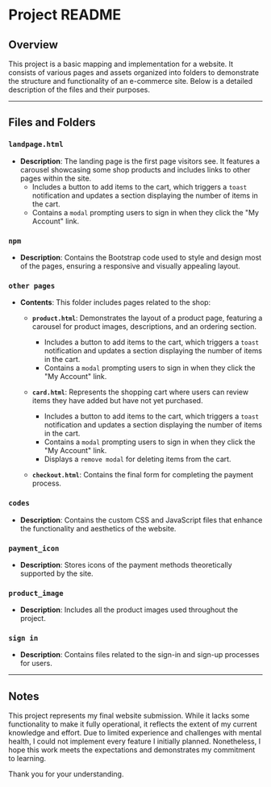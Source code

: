 # Project README

## Overview
This project is a basic mapping and implementation for a website. It consists of various pages and assets organized into folders to demonstrate the structure and functionality of an e-commerce site. Below is a detailed description of the files and their purposes.

---

## Files and Folders

### `landpage.html`
- **Description**: The landing page is the first page visitors see. It features a carousel showcasing some shop products and includes links to other pages within the site.
  - Includes a button to add items to the cart, which triggers a `toast` notification and updates a section displaying the number of items in the cart.
  - Contains a `modal` prompting users to sign in when they click the "My Account" link.

### `npm`
- **Description**: Contains the Bootstrap code used to style and design most of the pages, ensuring a responsive and visually appealing layout.

### `other pages`
- **Contents**: This folder includes pages related to the shop:
  - **`product.html`**: Demonstrates the layout of a product page, featuring a carousel for product images, descriptions, and an ordering section.
    - Includes a button to add items to the cart, which triggers a `toast` notification and updates a section displaying the number of items in the cart.
    - Contains a `modal` prompting users to sign in when they click the "My Account" link.
  
  - **`card.html`**: Represents the shopping cart where users can review items they have added but have not yet purchased.
    - Includes a button to add items to the cart, which triggers a `toast` notification and updates a section displaying the number of items in the cart.
    - Contains a `modal` prompting users to sign in when they click the "My Account" link.
    - Displays a `remove modal` for deleting items from the cart.
  
  - **`checkout.html`**: Contains the final form for completing the payment process.

### `codes`
- **Description**: Contains the custom CSS and JavaScript files that enhance the functionality and aesthetics of the website.

### `payment_icon`
- **Description**: Stores icons of the payment methods theoretically supported by the site.

### `product_image`
- **Description**: Includes all the product images used throughout the project.

### `sign in`
- **Description**: Contains files related to the sign-in and sign-up processes for users.

---

## Notes
This project represents my final website submission. While it lacks some functionality to make it fully operational, it reflects the extent of my current knowledge and effort. Due to limited experience and challenges with mental health, I could not implement every feature I initially planned. Nonetheless, I hope this work meets the expectations and demonstrates my commitment to learning.

Thank you for your understanding.
